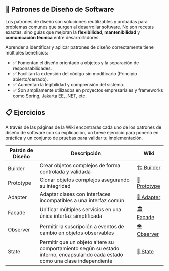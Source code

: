 ## 📘 Patrones de Diseño de Software
Los patrones de diseño son soluciones reutilizables y probadas para problemas comunes que surgen al desarrollar software. No son recetas exactas, sino guías que mejoran la **flexibilidad**, **mantenibilidad** y **comunicación técnica** entre desarrolladores.

Aprender a identificar y aplicar patrones de diseño correctamente tiene múltiples beneficios:

* ✅ Fomentan el diseño orientado a objetos y la separación de responsabilidades.
* ✅ Facilitan la extensión del código sin modificarlo (Principio abierto/cerrado).
* ✅ Aumentan la legibilidad y comprensión del sistema.
* ✅ Son ampliamente utilizados en proyectos empresariales y frameworks como Spring, Jakarta EE, .NET, etc.


## 📋 Ejercicios

A través de las páginas de la Wiki encontrarás cada uno de los patrones de diseño de software con su explicación, un breve ejercicio para ponerlo en práctica y un conjunto de pruebas para validar tu implementación.

| **Patrón de Diseño** | **Descripción**                                                                                                                 | **Wiki**                                                                                                 |
|----------------------|---------------------------------------------------------------------------------------------------------------------------------|----------------------------------------------------------------------------------------------------------|
| Builder              | Crear objetos complejos de forma controlada y validada                                                                          | [🏗️ Builder](https://github.com/EmilioCrespoPeran/pattern-designs/wiki/%F0%9F%8F%97%EF%B8%8F-Builder)   |
| Prototype            | Clonar objetos complejos asegurando su integridad                                                                               | [🔁 Prototype](https://github.com/EmilioCrespoPeran/pattern-designs/wiki/%F0%9F%94%81-Prototype)         |
| Adapter              | Adaptar clases con interfaces incompatibles a una interfaz común                                                                | [🔌 Adapter](https://github.com/EmilioCrespoPeran/pattern-designs/wiki/%F0%9F%94%8C-Adapter)             |
| Facade               | Unificar múltiples servicios en una única interfaz simplificada                                                                 | [🏛️ Facade](https://github.com/EmilioCrespoPeran/pattern-designs/wiki/%F0%9F%8F%9B%EF%B8%8F-Facade)     |
| Observer             | Permitir la suscripción a eventos de cambio en objetos observables                                                              | [👁️ Observer](https://github.com/EmilioCrespoPeran/pattern-designs/wiki/%F0%9F%91%81%EF%B8%8F-Observer) |
| State                | Permitir que un objeto altere su comportamiento según su estado interno, encapsulando cada estado como una clase independiente  | [🎯 State](https://github.com/EmilioCrespoPeran/pattern-designs/wiki/%F0%9F%8E%AF-State)                 |



